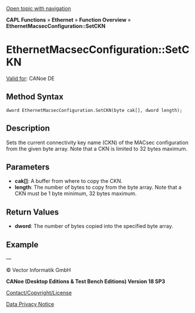 [Open topic with navigation](../../../../../CANoeDEFamily.htm#Topics/CAPLFunctions/IP/Methods/CAPLfunctionSetCKN.md)

**CAPL Functions** » **Ethernet** » **Function Overview** » **EthernetMacsecConfiguration::SetCKN**

# EthernetMacsecConfiguration::SetCKN

[Valid for](../../../Shared/FeatureAvailability.md):  CANoe DE

## Method Syntax

`dword EthernetMacsecConfiguration.SetCKN(byte cak[], dword length);`

## Description

Sets the current connectivity key name (CKN) of the MACsec configuration from the given byte array. Note that a CKN is limited to 32 bytes maximum.

## Parameters

- **cak[]**: A buffer from where to copy the CKN.
- **length**: The number of bytes to copy from the byte array. Note that a CKN must be 1 byte minimum, 32 bytes maximum.

## Return Values

- **dword**: The number of bytes copied into the specified byte array.

## Example

—

© Vector Informatik GmbH

**CANoe (Desktop Editions & Test Bench Editions) Version 18 SP3**

[Contact/Copyright/License](../../../Shared/ContactCopyrightLicense.md)

[Data Privacy Notice](https://www.vector.com/int/en/company/get-info/privacy-policy/)